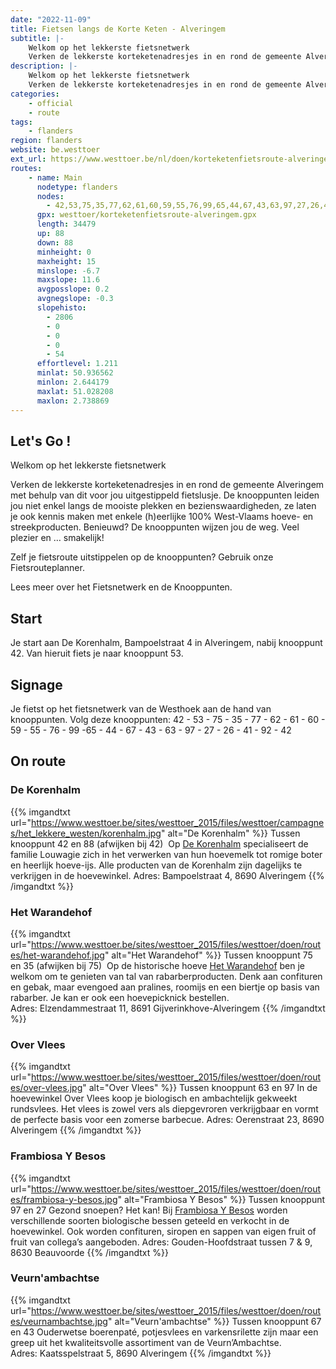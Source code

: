 ```yaml
---
date: "2022-11-09"
title: Fietsen langs de Korte Keten - Alveringem
subtitle: |-
    Welkom op het lekkerste fietsnetwerk
    Verken de lekkerste korteketenadresjes in en rond de gemeente Alveringem met behulp van dit voor jou uitgestippeld fietslusje
description: |-
    Welkom op het lekkerste fietsnetwerk
    Verken de lekkerste korteketenadresjes in en rond de gemeente Alveringem met behulp van dit voor jou uitgestippeld fietslusje
categories:
    - official
    - route
tags:
    - flanders
region: flanders
website: be.westtoer
ext_url: https://www.westtoer.be/nl/doen/korteketenfietsroute-alveringem
routes:
    - name: Main
      nodetype: flanders
      nodes:
        - 42,53,75,35,77,62,61,60,59,55,76,99,65,44,67,43,63,97,27,26,41,92,42
      gpx: westtoer/korteketenfietsroute-alveringem.gpx
      length: 34479
      up: 88
      down: 88
      minheight: 0
      maxheight: 15
      minslope: -6.7
      maxslope: 11.6
      avgposslope: 0.2
      avgnegslope: -0.3
      slopehisto:
        - 2806
        - 0
        - 0
        - 0
        - 54
      effortlevel: 1.211
      minlat: 50.936562
      minlon: 2.644179
      maxlat: 51.028208
      maxlon: 2.738869
---
```


## Let's Go ! 

Welkom op het lekkerste fietsnetwerk

Verken de lekkerste korteketenadresjes in en rond de gemeente Alveringem met behulp van dit voor jou uitgestippeld fietslusje. De knooppunten leiden jou niet enkel langs de mooiste plekken en bezienswaardigheden, ze laten je ook kennis maken met enkele (h)eerlijke 100% West-Vlaams hoeve- en streekproducten. Benieuwd? De knooppunten wijzen jou de weg. Veel plezier en … smakelijk!

Zelf je fietsroute uitstippelen op de knooppunten? Gebruik onze Fietsrouteplanner.

Lees meer over het Fietsnetwerk en de Knooppunten.

## Start

Je start aan De Korenhalm, Bampoelstraat 4 in Alveringem, nabij knooppunt 42. Van hieruit fiets je naar knooppunt 53.

## Signage

Je fietst op het fietsnetwerk van de Westhoek aan de hand van knooppunten. Volg deze knooppunten: 42 - 53 - 75 - 35 - 77 - 62 - 61 - 60 - 59 - 55 - 76 - 99 -65 - 44 - 67 - 43 - 63 - 97 - 27 - 26 - 41 - 92 - 42

## On route

### De Korenhalm

{{% imgandtxt url="https://www.westtoer.be/sites/westtoer_2015/files/westtoer/campagnes/het_lekkere_westen/korenhalm.jpg" alt="De Korenhalm" %}}
Tussen knooppunt 42 en 88 (afwijken bij 42) 
	Op [De Korenhalm](https://www.westtoer.be/nl/eten-drinken/de-korenhalm) specialiseert de familie Louwagie zich in het verwerken van hun hoevemelk tot romige boter en heerlijk hoeve-ijs. Alle producten van de Korenhalm zijn dagelijks te verkrijgen in de hoevewinkel.
Adres: Bampoelstraat 4, 8690 Alveringem
{{% /imgandtxt %}}

### Het Warandehof

{{% imgandtxt url="https://www.westtoer.be/sites/westtoer_2015/files/westtoer/doen/routes/het-warandehof.jpg" alt="Het Warandehof" %}}
Tussen knooppunt 75 en 35 (afwijken bij 75) 
	Op de historische hoeve [Het Warandehof](https://www.westtoer.be/nl/eten-drinken/het-warandehof) ben je welkom om te genieten van tal van rabarberproducten. Denk aan confituren en gebak, maar evengoed aan pralines, roomijs en een biertje op basis van rabarber. Je kan er ook een hoevepicknick bestellen.
Adres: Elzendammestraat 11, 8691 Gijverinkhove-Alveringem
{{% /imgandtxt %}}

### Over Vlees

{{% imgandtxt url="https://www.westtoer.be/sites/westtoer_2015/files/westtoer/doen/routes/over-vlees.jpg" alt="Over Vlees" %}}
Tussen knooppunt 63 en 97
	In de hoevewinkel Over Vlees koop je biologisch en ambachtelijk gekweekt rundsvlees. Het vlees is zowel vers als diepgevroren verkrijgbaar en vormt de perfecte basis voor een zomerse barbecue.
Adres: Oerenstraat 23, 8690 Alveringem
{{% /imgandtxt %}}

### Frambiosa Y Besos

{{% imgandtxt url="https://www.westtoer.be/sites/westtoer_2015/files/westtoer/doen/routes/frambiosa-y-besos.jpg" alt="Frambiosa Y Besos" %}}
Tussen knooppunt 97 en 27
	Gezond snoepen? Het kan! Bij [Frambiosa Y Besos](https://www.westtoer.be/nl/eten-drinken/frambiosa-y-besos) worden verschillende soorten biologische bessen geteeld en verkocht in de hoevewinkel. Ook worden confituren, siropen en sappen van eigen fruit of fruit van collega’s aangeboden.
Adres: Gouden-Hoofdstraat tussen 7 & 9, 8630 Beauvoorde
{{% /imgandtxt %}}

### Veurn'ambachtse

{{% imgandtxt url="https://www.westtoer.be/sites/westtoer_2015/files/westtoer/doen/routes/veurnambachtse.jpg" alt="Veurn'ambachtse" %}}
Tussen knooppunt 67 en 43
	Ouderwetse boerenpaté, potjesvlees en varkensrilette zijn maar een greep uit het kwaliteitsvolle assortiment van de Veurn’Ambachtse.
Adres: Kaatsspelstraat 5, 8690 Alveringem
{{% /imgandtxt %}}


